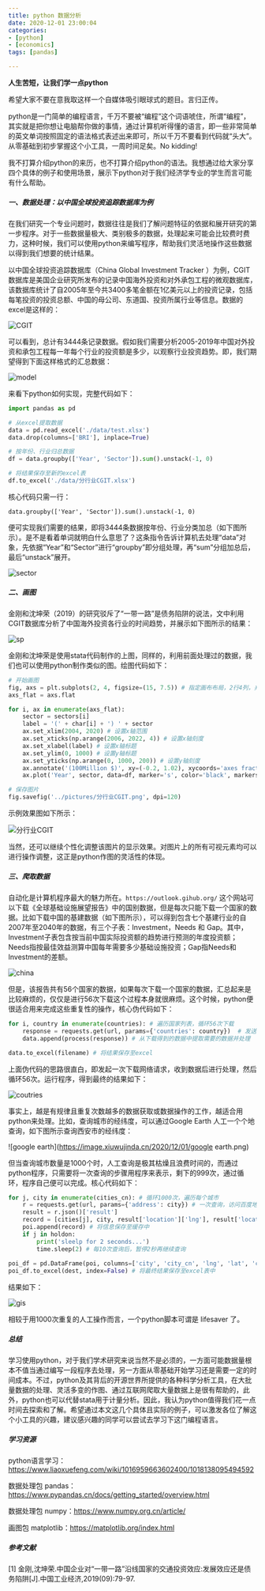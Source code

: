```yaml
---
title: python 数据分析
date: 2020-12-01 23:00:04
categories: 
- [python]
- [economics]
tags: [pandas]

---
```


**人生苦短，让我们学一点python**

希望大家不要在意我取这样一个自媒体吸引眼球式的题目。言归正传。

python是一门简单的编程语言，千万不要被“编程”这个词语唬住，所谓“编程”，其实就是把你想让电脑帮你做的事情，通过计算机听得懂的语言，即一些非常简单的英文单词按照固定的语法格式表述出来即可，所以千万不要看到代码就“头大”。从零基础到初步掌握这个小工具，一周时间足矣。No kidding!

我不打算介绍python的来历，也不打算介绍python的语法。我想通过给大家分享四个具体的例子和使用场景，展示下python对于我们经济学专业的学生而言可能有什么帮助。

<!--more-->

##### 一、数据处理：以中国全球投资追踪数据库为例

在我们研究一个专业问题时，数据往往是我们了解问题特征的依据和展开研究的第一步程序。对于一些数据量极大、类别极多的数据，处理起来可能会比较费时费力，这种时候，我们可以使用python来编写程序，帮助我们灵活地操作这些数据以得到我们想要的统计结果。

以中国全球投资追踪数据库（China Global Investment Tracker ）为例，CGIT数据库是美国企业研究所发布的记录中国海外投资和对外承包工程的微观数据库，该数据库统计了自2005年至今共3400多笔金额在1亿美元以上的投资记录，包括每笔投资的投资总额、中国的母公司、东道国、投资所属行业等信息。数据的excel是这样的：

![CGIT](https://image.xiuwujinda.cn/2020/12/01/CGIT.png)

可以看到，总计有3444条记录数据。假如我们需要分析2005-2019年中国对外投资和承包工程每一年每个行业的投资额是多少，以观察行业投资趋势。即，我们期望得到下面这样格式的汇总数据：

![model](https://image.xiuwujinda.cn/2020/12/01/model.png)

来看下python如何实现，完整代码如下：

```python
import pandas as pd

# 从excel提取数据
data = pd.read_excel('./data/test.xlsx')
data.drop(columns=['BRI'], inplace=True)

# 按年份、行业归总数据
df = data.groupby(['Year', 'Sector']).sum().unstack(-1, 0)

# 将结果保存至新的excel表
df.to_excel('./data/分行业CGIT.xlsx')

```

核心代码只需一行：

`data.groupby(['Year', 'Sector']).sum().unstack(-1, 0)`

便可实现我们需要的结果，即将3444条数据按年份、行业分类加总（如下图所示）。是不是看着单词就明白什么意思了？这条指令告诉计算机去处理“data”对象，先依据“Year”和“Sector”进行“groupby”即分组处理，再“sum”分组加总后，最后“unstack”展开。

![sector](https://image.xiuwujinda.cn/2020/12/01/sector.png)

##### 二、画图

金刚和沈坤荣（2019）的研究驳斥了“一带一路”是债务陷阱的说法，文中利用CGIT数据库分析了中国海外投资各行业的时间趋势，并展示如下图所示的结果：

![sp](https://image.xiuwujinda.cn/2020/12/01/sp.png)

金刚和沈坤荣是使用stata代码制作的上图，同样的，利用前面处理过的数据，我们也可以使用python制作类似的图。绘图代码如下：

```python
# 开始画图
fig, axs = plt.subplots(2, 4, figsize=(15, 7.5)) # 指定画布布局，2行4列，共8幅子图
axs_flat = axs.flat

for i, ax in enumerate(axs_flat):
    sector = sectors[i]
    label = '(' + char[i] + ') ' + sector
    ax.set_xlim(2004, 2020) # 设置x轴范围
    ax.set_xticks(np.arange(2006, 2022, 4)) # 设置x轴刻度
    ax.set_xlabel(label) # 设置x轴标题
    ax.set_ylim(0, 1000) # 设置y轴标题
    ax.set_yticks(np.arange(0, 1000, 200)) # 设置y轴刻度
    ax.annotate('(100Million $)', xy=(-0.2, 1.02), xycoords='axes fraction') # 标注单位
    ax.plot('Year', sector, data=df, marker='s', color='black', markersize=2) # 绘图命令

# 保存图片
fig.savefig('../pictures/分行业CGIT.png', dpi=120)

```

示例效果图如下所示：

![分行业CGIT](https://image.xiuwujinda.cn/2020/12/01/分行业CGIT.png)

当然，还可以继续个性化调整该图片的显示效果。对图片上的所有可视元素均可以进行操作调整，这正是python作图的灵活性的体现。

##### 三、爬取数据

自动化是计算机程序最大的魅力所在。`https://outlook.gihub.org/` 这个网站可以下载《全球基础设施展望报告》中的国别数据，但是每次只能下载一个国家的数据。比如下载中国的基建数据（如下图所示），可以得到包含七个基建行业的自2007年至2040年的数据，有三个子表：Investment，Needs 和 Gap。其中，Investment子表包含按当前中国实际投资额的趋势进行预测的年度投资额；Needs指按最佳效益测算中国每年需要多少基础设施投资；Gap指Needs和Investment的差额。

![china](https://image.xiuwujinda.cn/2020/12/01/china.png)

但是，该报告共有56个国家的数据，如果每次下载一个国家的数据，汇总起来是比较麻烦的，仅仅是进行56次下载这个过程本身就很麻烦。这个时候，python便很适合用来完成这些重复性的操作，核心伪代码如下：

```python
for i, country in enumerate(countries): # 遍历国家列表，循环56次下载
    response = requests.get(url, params={'countries': country})  # 发送http请求，进行一次下载
    data.append(process(response)) # 从下载得到的数据中提取需要的数据并处理

data.to_excel(filename) # 将结果保存至excel
```

上面伪代码的思路很直白，即发起一次下载网络请求，收到数据后进行处理，然后循环56次。运行程序，得到最终的结果如下：

![coutries](https://image.xiuwujinda.cn/2020/12/01/coutries.png)

事实上，越是有规律且重复次数越多的数据获取或数据操作的工作，越适合用python来处理。比如，查询城市的经纬度，可以通过Google Earth 人工一个个地查询，如下图所示查询西安市的经纬度：

![google earth](https://image.xiuwujinda.cn/2020/12/01/google earth.png)

但当查询城市数量是1000个时，人工查询是极其枯燥且浪费时间的，而通过python程序，只需要将一次查询的步骤用程序来表示，剩下的999次，通过循环，程序自己便可以完成。核心代码如下：

```python
for j, city in enumerate(cities_cn): # 循环1000次，遍历每个城市
    r = requests.get(url, params={'address': city}) # 一次查询，访问百度地图api查询
    result = r.json()['result']
    record = [cities[j], city, result['location']['lng'], result['location']['lat'], result['confidence']] # 从查询结果提取经纬度信息
    poi.append(record) # 将信息保存至缓存中
    if j in holdon:
        print('sleelp for 2 seconds...')
        time.sleep(2) # 每10次查询后，暂停2秒再继续查询
    
poi_df = pd.DataFrame(poi, columns=['city', 'city_cn', 'lng', 'lat', 'confidence'])
poi_df.to_excel(dest, index=False) # 将最终结果保存至excel表中
```

结果如下：

![gis](https://image.xiuwujinda.cn/2020/12/01/gis.png)

相较于用1000次重复的人工操作而言，一个python脚本可谓是 lifesaver 了。

##### 总结

学习使用python，对于我们学术研究来说当然不是必须的，一方面可能数据量根本不值当通过编写一段程序去处理，另一方面从零基础开始学习还是需要一定的时间成本。不过，python及其背后的开源世界所提供的各种科学分析工具，在大批量数据的处理、灵活多变的作图、通过互联网爬取大量数据上是很有帮助的，此外，python也可以代替stata用于计量分析。因此，我认为python值得我们花一点时间去探索和了解。希望通过本文这几个具体且实际的例子，可以激发各位了解这个小工具的兴趣，建议感兴趣的同学可以尝试去学习下这门编程语言。

##### 学习资源

python语言学习：https://www.liaoxuefeng.com/wiki/1016959663602400/1018138095494592

数据处理包 pandas：https://www.pypandas.cn/docs/getting_started/overview.html

数据处理包 numpy：https://www.numpy.org.cn/article/

画图包 matplotlib：https://matplotlib.org/index.html

##### 参考文献

[1] 金刚,沈坤荣.中国企业对“一带一路”沿线国家的交通投资效应:发展效应还是债务陷阱[J].中国工业经济,2019(09):79-97.